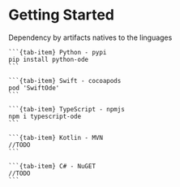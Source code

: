 # Getting Started

Dependency by artifacts natives to the linguages


````{tab-set}
```{tab-item} Python - pypi
pip install python-ode
```

```{tab-item} Swift - cocoapods
pod 'SwiftOde'
```

```{tab-item} TypeScript - npmjs
npm i typescript-ode
```

```{tab-item} Kotlin - MVN
//TODO
```

```{tab-item} C# - NuGET
//TODO
```
````